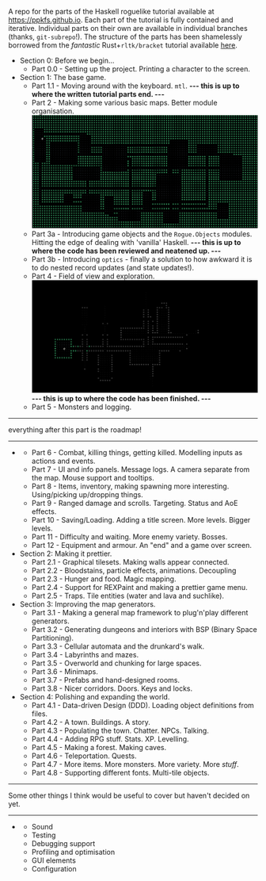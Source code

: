 A repo for the parts of the Haskell roguelike tutorial available at https://ppkfs.github.io. Each part of the tutorial is fully contained and iterative. Individual parts on their own are available in individual branches (thanks, `git-subrepo`!).
The structure of the parts has been shamelessly borrowed from the *fantastic* Rust+`rltk/bracket` tutorial available [here](https://bfnightly.bracketproductions.com/).
- Section 0: Before we begin...
  - Part 0.0 - Setting up the project. Printing a character to the screen.
- Section 1: The base game.
  - Part 1.1 - Moving around with the keyboard. `mtl`.
**--- this is up to where the written tutorial parts end. ---**
  - Part 2 - Making some various basic maps. Better module organisation.
  ![alt text](screenshots/part-2.png)
  - Part 3a - Introducing game objects and the `Rogue.Objects` modules. Hitting the edge of dealing with 'vanilla' Haskell.
**--- this is up to where the code has been reviewed and neatened up. ---**
  - Part 3b - Introducing `optics` - finally a solution to how awkward it is to do nested record updates (and state updates!).
  - Part 4 - Field of view and exploration.
  ![alt text](screenshots/part-4.png)
**--- this is up to where the code has been finished. ---**
  - Part 5 - Monsters and logging.
---

everything after this part is the roadmap!

---
-
  - Part 6 - Combat, killing things, getting killed. Modelling inputs as actions and events.
  - Part 7 - UI and info panels. Message logs. A camera separate from the map. Mouse support and tooltips.
  - Part 8 - Items, inventory, making spawning more interesting. Using/picking up/dropping things.
  - Part 9 - Ranged damage and scrolls. Targeting. Status and AoE effects.
  - Part 10 - Saving/Loading. Adding a title screen. More levels. Bigger levels.
  - Part 11 - Difficulty and waiting. More enemy variety. Bosses.
  - Part 12 - Equipment and armour. An "end" and a game over screen.
- Section 2: Making it prettier.
  - Part 2.1 - Graphical tilesets. Making walls appear connected.
  - Part 2.2 - Bloodstains, particle effects, animations. Decoupling
  - Part 2.3 - Hunger and food. Magic mapping.
  - Part 2.4 - Support for REXPaint and making a prettier game menu.
  - Part 2.5 - Traps. Tile entities (water and lava and suchlike).
- Section 3: Improving the map generators.
  - Part 3.1 - Making a general map framework to plug'n'play different generators.
  - Part 3.2 - Generating dungeons and interiors with BSP (Binary Space Partitioning).
  - Part 3.3 - Cellular automata and the drunkard's walk.
  - Part 3.4 - Labyrinths and mazes.
  - Part 3.5 - Overworld and chunking for large spaces.
  - Part 3.6 - Minimaps.
  - Part 3.7 - Prefabs and hand-designed rooms.
  - Part 3.8 - Nicer corridors. Doors. Keys and locks.
- Section 4: Polishing and expanding the world.
  - Part 4.1 - Data-driven Design (DDD). Loading object definitions from files.
  - Part 4.2 - A town. Buildings. A story.
  - Part 4.3 - Populating the town. Chatter. NPCs. Talking.
  - Part 4.4 - Adding RPG stuff. Stats. XP. Levelling.
  - Part 4.5 - Making a forest. Making caves.
  - Part 4.6 - Teleportation. Quests.
  - Part 4.7 - More items. More monsters. More variety. More *stuff*.
  - Part 4.8 - Supporting different fonts. Multi-tile objects.
---
Some other things I think would be useful to cover but haven't decided on yet.

---

- - Sound
  - Testing
  - Debugging support
  - Profiling and optimisation
  - GUI elements
  - Configuration